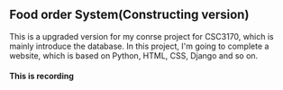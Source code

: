  Food order System(Constructing version)
-------------------------------------------------------------------------------------------------------------------------------
This is a upgraded version for my conrse project for CSC3170, which is mainly introduce the database. In this project, I'm going to complete a website, 
which is based on Python, HTML, CSS, Django and so on.
#### This is recording


